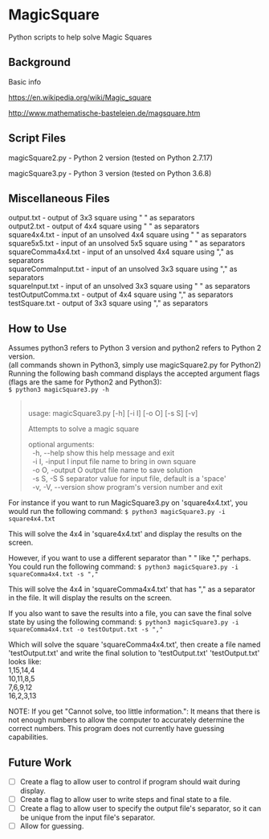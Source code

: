 # MagicSquare
Python scripts to help solve Magic Squares

## Background
Basic info

https://en.wikipedia.org/wiki/Magic_square

http://www.mathematische-basteleien.de/magsquare.htm

## Script Files
magicSquare2.py - Python 2 version (tested on Python 2.7.17)

magicSquare3.py - Python 3 version (tested on Python 3.6.8)

## Miscellaneous Files
output.txt - output of 3x3 square using " " as separators
<br />output2.txt - output of 4x4 square using " " as separators
<br />square4x4.txt - input of an unsolved 4x4 square using " " as separators
<br />square5x5.txt - input of an unsolved 5x5 square using " " as separators
<br />squareComma4x4.txt - input of an unsolved 4x4 square using "," as separators
<br />squareCommaInput.txt - input of an unsolved 3x3 square using "," as separators
<br />squareInput.txt - input of an unsolved 3x3 square using " " as separators
<br />testOutputComma.txt - output of 4x4 square using "," as separators
<br />testSquare.txt - output of 3x3 square using "," as separators

## How to Use
Assumes python3 refers to Python 3 version and python2 refers to Python 2 version.
<br />(all commands shown in Python3, simply use magicSquare2.py for Python2)
<br />Running the following bash command displays the accepted argument flags (flags are the same for Python2 and Python3):
<br />`$ python3 magicSquare3.py -h`
><br />usage: magicSquare3.py [-h] [-i I] [-o O] [-s S] [-v]
>
>Attempts to solve a magic square
>
>optional arguments:
><br />&nbsp;&nbsp;-h, --help         show this help message and exit
><br />&nbsp;&nbsp;-i I, -input I     input file name to bring in own square
><br />&nbsp;&nbsp;-o O, -output O    output file name to save solution
><br />&nbsp;&nbsp;-s S, -S S         separator value for input file, default is a 'space'
><br />&nbsp;&nbsp;-v, -V, --version  show program's version number and exit


For instance if you want to run MagicSquare3.py on 'square4x4.txt', you would run the following command:
`$ python3 magicSquare3.py -i square4x4.txt`

This will solve the 4x4 in 'square4x4.txt' and display the results on the screen.

However, if you want to use a different separator than " " like "," perhaps. You could run the following command:
`$ python3 magicSquare3.py -i squareComma4x4.txt -s ","`

This will solve the 4x4 in 'squareComma4x4.txt' that has "," as a separator in the file. It will display the results on the screen.

If you also want to save the results into a file, you can save the final solve state by using the following command:
`$ python3 magicSquare3.py -i squareComma4x4.txt -o testOutput.txt -s ","`

Which will solve the square 'squareComma4x4.txt', then create a file named 'testOutput.txt' and write the final solution to 'testOutput.txt'
'testOutput.txt' looks like:
<br />1,15,14,4
<br />10,11,8,5
<br />7,6,9,12
<br />16,2,3,13


NOTE: If you get "Cannot solve, too little information.": It means that there is not enough numbers to allow the computer to accurately determine the correct numbers. This program does not currently have guessing capabilities.


## Future Work
- [ ] Create a flag to allow user to control if program should wait during display.
- [ ] Create a flag to allow user to write steps and final state to a file.
- [ ] Create a flag to allow user to specify the output file's separator, so it can be unique from the input file's separator.
- [ ] Allow for guessing.
